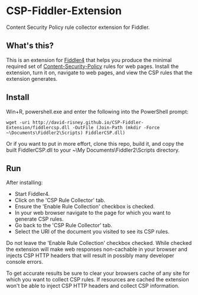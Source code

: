 # CSP-Fiddler-Extension
Content Security Policy rule collector extension for Fiddler.

## What's this?
This is an extension for [Fiddler4](http://www.telerik.com/fiddler) that helps you produce the minimal required set of [Content-Security-Policy](https://docs.webplatform.org/wiki/tutorials/content-security-policy) rules for web pages. Install the extension, turn it on, navigate to web pages, and view the CSP rules that the extension generates.

## Install
Win+R, powershell.exe and enter the following into the PowerShell prompt:

    wget -uri http://david-risney.github.io/CSP-Fiddler-Extension/fiddlercsp.dll -OutFile (Join-Path (mkdir -Force ~\Documents\Fiddler2\Scripts) FiddlerCSP.dll)

Or if you want to put in more effort, clone this repo, build it, and copy the built FiddlerCSP.dll to your ~\My Documents\Fiddler2\Scripts directory.

## Run
After installing:
 * Start Fiddler4.
 * Click on the 'CSP Rule Collector' tab.
 * Ensure the 'Enable Rule Collection' checkbox is checked.
 * In your web browser navigate to the page for which you want to generate CSP rules.
 * Go back to the 'CSP Rule Collector' tab.
 * Select the URI of the document you visited to see its CSP rules.

Do not leave the 'Enable Rule Collection' checkbox checked. While checked the extension will make web responses non-cachable in your browser and injects CSP HTTP headers that will result in possibly many developer console errors.

To get accurate results be sure to clear your browsers cache of any site for which you want to collect CSP rules. If resources are cached the extension won't be able to inject CSP HTTP headers and collect CSP information.
